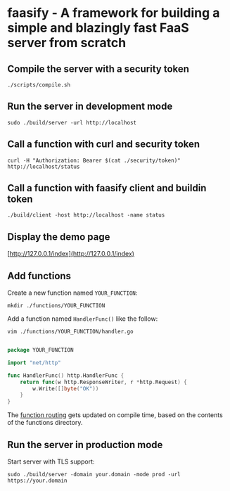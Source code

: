 # faasify - A framework for building a simple and blazingly fast FaaS server from scratch

## Compile the server with a security token

    ./scripts/compile.sh

## Run the server in development mode

    sudo ./build/server -url http://localhost

## Call a function with curl and security token

    curl -H "Authorization: Bearer $(cat ./security/token)" http://localhost/status

## Call a function with faasify client and buildin token

    ./build/client -host http://localhost -name status

## Display the demo page

[http://127.0.0.1/index](http://127.0.0.1/index)

## Add functions

Create a new function named <code>YOUR_FUNCTION</code>:

    mkdir ./functions/YOUR_FUNCTION

Add a function named <code>HandlerFunc()</code> like the follow:
    
    vim ./functions/YOUR_FUNCTION/handler.go

```go

package YOUR_FUNCTION

import "net/http"

func HandlerFunc() http.HandlerFunc {
	return func(w http.ResponseWriter, r *http.Request) {
		w.Write([]byte("OK"))
	}
}
```

The [function routing](/internal/http/server/router.go) gets updated on compile time, based on the contents of the functions directory.

## Run the server in production mode

Start server with TLS support:

	sudo ./build/server -domain your.domain -mode prod -url https://your.domain

